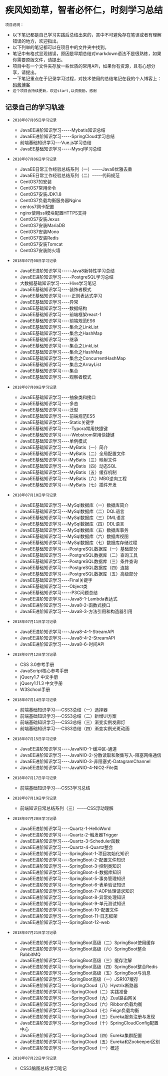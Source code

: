 # 疾风知劲草，智者必怀仁，时刻学习总结

`项目说明：`

* 以下笔记都是自己学习实践后总结出来的，其中不可避免存在笔误或者有理解错误的地方，欢迎指出。
* 以下列举的笔记都可以在项目中的文件夹中找到。
* 笔记中有格式显现错误，原因是早期总结对markdown语法不是很熟练，如果你需要原版文件，请提出。
* 项目中有一个文件夹存放一些优质的常用API，如果你有资源，且有心想分享，请提出。
* 一下笔记重点在于记录学习过程，对技术使用的总结笔记在我的个人博客上：[码酱博客](http://luokangyuan.com/)
* `这个项目会持续更新，欢迎start,以资鼓励，感谢`

## 记录自己的学习轨迹
* `2018年07月05日学习记录`
  * JavaEE进阶知识学习-----Mybatis知识总结
  * JavaEE进阶知识学习-----SpringCloud学习总结
  * 前端基础知识学习---Vue.js学习总结
  * JavaEE基础知识学习-----Mysql学习总结

* `2018年07月06日学习记录`
  * JavaEE日常工作经验总结系列（一）-----Java8优雅去重
  * JavaEE日常工作经验总结系列（二）-----代码规范
  * CentOS7的安装
  * CentOS7常用命令
  * CentOS7安装JDK1.8
  * CentOS7负载均衡服务器Nginx
  * centos7网卡配置
  * nginx使用ssl模块配置HTTPS支持
  * CentOS7安装Jexus
  * CentOS7安装MariaDB
  * CentOS7安装Mono
  * CentOS7安装Redis
  * CentOS7安装Tomcat
  * CentOS7安装防火墙

* `2018年07月08日学习记录`
  * JavaEE进阶知识学习-----Java8新特性学习总结
  * JavaEE进阶知识学习-----PostgreSQL学习总结
  * 大数据基础知识学习-----Hive学习笔记
  * JavaEE基础知识学习----装饰者模式
  * JavaEE基础知识学习-----正则表达式学习
  * JavaEE基础知识学习----异常
  * JavaEE基础知识学习----数据结构
  * JavaEE基础知识学习----前端框架react-1
  * JavaEE基础知识学习----前端规范ES6
  * JavaEE基础知识学习----集合之LinkList
  * JavaEE基础知识学习----集合之HashMap
  * JavaEE基础知识学习----继承
  * JavaEE基础知识学习----集合之LinkList
  * JavaEE基础知识学习----集合之HashMap
  * JavaEE基础知识学习----集合之ConcurrentHashMap
  * JavaEE基础知识学习----集合之ArrayList
  * JavaEE基础知识学习----集合
  * JavaEE基础知识学习----观察者模式

* `2018年07月09日学习记录`
  * JavaEE基础知识学习----抽象类和接口
  * JavaEE基础知识学习----多态
  * JavaEE基础知识学习----泛型
  * JavaEE基础知识学习----前端规范ES5
  * JavaEE基础知识学习----Static关键字
  * JavaEE基础知识学习-----Typora常用快捷键
  * JavaEE基础知识学习-----Webstrom常用快捷键
  * JavaEE基础知识学习----单例模式
  * JavaEE基础知识学习----MyBatis（一）简介
  * JavaEE基础知识学习----MyBatis（二）全局配置文件
  * JavaEE基础知识学习----MyBatis（三）映射文件
  * JavaEE基础知识学习----MyBatis（四）动态SQL
  * JavaEE基础知识学习----MyBatis（五）缓存机制
  * JavaEE基础知识学习----MyBatis（六）MBG逆向工程
  * JavaEE基础知识学习----MyBatis（七）插件开发

* `2018年07月10日学习记录`
  * JavaEE基础知识学习---MySql数据库（一）数据库简介
  * JavaEE基础知识学习---MySql数据库（二）DQL语言
  * JavaEE基础知识学习---MySql数据库（三）DML语言
  * JavaEE基础知识学习---MySql数据库（四）DDL语言
  * JavaEE基础知识学习---MySql数据库（五）数据库事务
  * JavaEE基础知识学习---MySql数据库（六）数据库视图
  * JavaEE基础知识学习---MySql数据库（七）数据库存储过程
  * JavaEE基础知识学习----PostgreSQL数据库（一）基础部分
  * JavaEE基础知识学习----PostgreSQL数据库（二）查询工具
  * JavaEE基础知识学习----PostgreSQL数据库（三）条件查询
  * JavaEE基础知识学习----PostgreSQL数据库（四）连接
  * JavaEE基础知识学习----PostgreSQL数据库（五）高级部分
  * JavaEE基础知识学习----Final关键字
  * JavaEE基础知识学习----Object类
  * JavaEE基础知识学习-----P3C问题总结
  * JavaEE进阶知识学习----Java8-1-Lambda表达式
  * JavaEE进阶知识学习----Java8-2-函数式接口
  * JavaEE进阶知识学习----Java8-3-方法引用和构造器引用

* `2018年07月11日学习记录`
  * JavaEE进阶知识学习----Java8-4-1-StreamAPI
  * JavaEE进阶知识学习----Java8-4-2-StreamAPI
  * JavaEE进阶知识学习----Java8-6-时间API

* `2018年07月12日学习记录`
  * CSS 3.0参考手册
  * JavaScript核心参考手册
  * jQuery1.7 中文手册
  * jQuery1.11.3 中文手册
  * W3School手册

* `2018年07月14日学习记录`
  * 前端基础知识学习---CSS3总结（一）选择器
  * 前端基础知识学习---CSS3总结（二）新增UI方案
  * 前端基础知识学习---CSS3总结（三）渐变实例发廊灯
  * 前端基础知识学习---CSS3总结（四）渐变实例光斑动画

* `2018年07月15日学习记录`
  * JavaEE进阶知识学习----JavaNIO-1-缓冲区-通道
  * JavaEE进阶知识学习----JavaNIO-2-分散读取和聚集写入-阻塞网络通信
  * JavaEE进阶知识学习----JavaNIO-3-非阻塞式-DatagramChannel
  * JavaEE进阶知识学习----JavaNIO-4-NIO2-File类

* `2018年07月17日学习记录`
  * 前端基础知识学习---CSS3学习总结

* `2018年07月19日学习记录`
  * 前端知识日常总结系列（三）-----CSS浮动理解

* `2018年07月20日学习记录`

  * JavaEE进阶知识学习----Quartz-1-HelloWord
  * JavaEE进阶知识学习----Quartz-2-触发器Trigger
  * JavaEE进阶知识学习----Quartz-3-Scheduler函数
  * JavaEE进阶知识学习----Quartz-4-Quartz整合
  * JavaEE进阶知识学习----SpringBoot-1-项目初始化知识
  * JavaEE进阶知识学习----SpringBoot-2-配置文件知识
  * JavaEE进阶知识学习----SpringBoot-3-控制类知识
  * JavaEE进阶知识学习----SpringBoot-4-数据库知识
  * JavaEE进阶知识学习----SpringBoot-5-事务管理知识
  * JavaEE进阶知识学习----SpringBoot-6-表单验证知识
  * JavaEE进阶知识学习----SpringBoot-7-AOP处理请求知识
  * JavaEE进阶知识学习----SpringBoot-8-异常处理知识
  * JavaEE进阶知识学习----SpringBoot-9-单元测试知识
  * JavaEE进阶知识学习----SpringBoot-10-配置文件
  * JavaEE进阶知识学习----SpringBoot-11-日志框架
  * JavaEE进阶知识学习----SpringBoot-12-web

* `2018年07月21日学习记录`

  * JavaEE进阶知识学习----SpringBoot高级（二）SpringBoot使用缓存
  * JavaEE进阶知识学习----SpringBoot高级（六）SpringBoot整合RabbitMQ
  * JavaEE进阶知识学习----SpringBoot高级（三）缓存注解
  * JavaEE进阶知识学习----SpringBoot高级（四）SpringBoot整合Redis
  * JavaEE进阶知识学习----SpringBoot高级（五）SpringBoot与消息
  * JavaEE进阶知识学习----SpringBoot高级（一）JSR107缓存
  * JavaEE进阶知识学习-----SpringCloud（八）Hystrix断路器
  * JavaEE进阶知识学习-----SpringCloud（二）实践准备
  * JavaEE进阶知识学习-----SpringCloud（九）Zuul路由网关
  * JavaEE进阶知识学习-----SpringCloud（六）Ribbon负载均衡
  * JavaEE进阶知识学习-----SpringCloud（七）Feign负载均衡
  * JavaEE进阶知识学习-----SpringCloud（三）Eureka服务注册与发现
  * JavaEE进阶知识学习-----SpringCloud（十）SpringCloudConfig配置中心
  * JavaEE进阶知识学习-----SpringCloud（四）Eureka集群配置
  * JavaEE进阶知识学习-----SpringCloud（五）Eureka和Zookeeper区别
  * JavaEE进阶知识学习-----SpringCloud（一）概述

* `2018年07月22日学习记录`

  * CSS3脑图总结学习笔记

  


